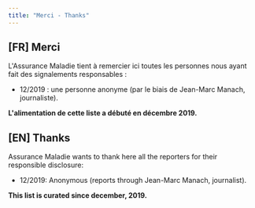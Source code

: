 ```yaml
---
title: "Merci - Thanks"
---
```


## [FR] Merci
L'Assurance Maladie tient à remercier ici toutes les personnes nous ayant fait des signalements responsables :

- 12/2019 : une personne anonyme (par le biais de Jean-Marc Manach, journaliste).

**L'alimentation de cette liste a débuté en décembre 2019.**

## [EN] Thanks
Assurance Maladie wants to thank here all the reporters for their responsible disclosure:

- 12/2019: Anonymous (reports through Jean-Marc Manach, journalist).

**This list is curated since december, 2019.**
